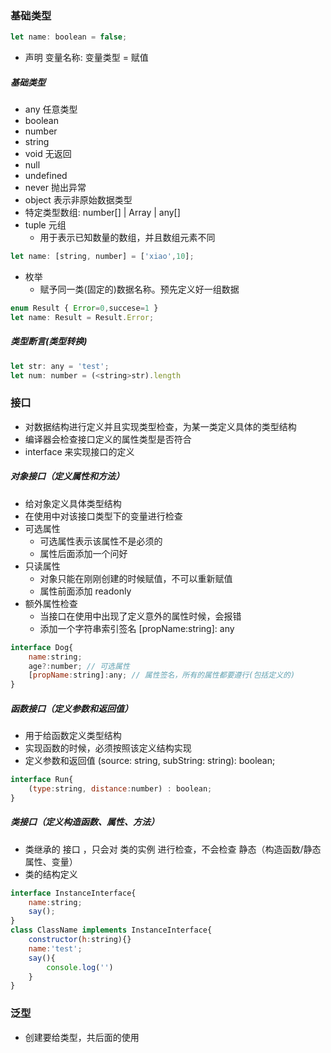 
### 基础类型
```js
let name: boolean = false;
```
- 声明 变量名称: 变量类型 = 赋值

##### 基础类型
- any 任意类型
- boolean
- number 
- string 
- void 无返回
- null
- undefined
- never 抛出异常
- object 表示非原始数据类型
- 特定类型数组: number[] | Array<number> | any[]
- tuple 元组
    - 用于表示已知数量的数组，并且数组元素不同
```js
let name: [string, number] = ['xiao',10];
```
- 枚举
    - 赋予同一类(固定的)数据名称。预先定义好一组数据
```js
enum Result { Error=0,succese=1 }
let name: Result = Result.Error;
```

##### 类型断言(类型转换)
```js
let str: any = 'test';
let num: number = (<string>str).length
```



### 接口
- 对数据结构进行定义并且实现类型检查，为某一类定义具体的类型结构
- 编译器会检查接口定义的属性类型是否符合
- interface 来实现接口的定义
##### 对象接口（定义属性和方法）
- 给对象定义具体类型结构
- 在使用中对该接口类型下的变量进行检查
- 可选属性
    - 可选属性表示该属性不是必须的
    - 属性后面添加一个问好
- 只读属性
    - 对象只能在刚刚创建的时候赋值，不可以重新赋值
    - 属性前面添加 readonly
- 额外属性检查
    - 当接口在使用中出现了定义意外的属性时候，会报错
    - 添加一个字符串索引签名 [propName:string]: any
```js
interface Dog{
    name:string;
    age?:number; // 可选属性
    [propName:string]:any; // 属性签名，所有的属性都要遵行(包括定义的)
}
```
#####  函数接口（定义参数和返回值）
- 用于给函数定义类型结构
- 实现函数的时候，必须按照该定义结构实现
- 定义参数和返回值 (source: string, subString: string): boolean;
```js
interface Run{
    (type:string, distance:number) : boolean;
}
```
##### 类接口（定义构造函数、属性、方法）
- 类继承的 接口 ，只会对 类的实例 进行检查，不会检查 静态（构造函数/静态属性、变量）
- 类的结构定义
```js
interface InstanceInterface{
    name:string;
    say();
}
class ClassName implements InstanceInterface{
    constructor(h:string){}
    name:'test';
    say(){
        console.log('')
    }
}
```


### 泛型
- 创建要给类型，共后面的使用
























